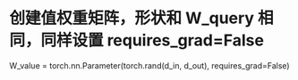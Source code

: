 # 创建值权重矩阵，形状和 W_query 相同，同样设置 requires_grad=False
W_value = torch.nn.Parameter(torch.rand(d_in, d_out), requires_grad=False)
```



```
